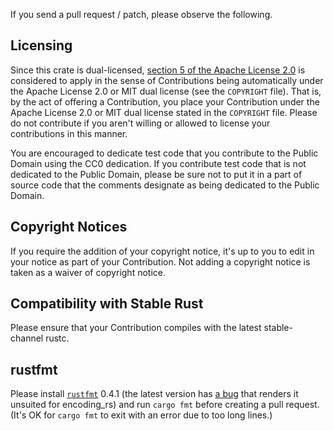 If you send a pull request / patch, please observe the following.

## Licensing

Since this crate is dual-licensed,
[section 5 of the Apache License 2.0](https://www.apache.org/licenses/LICENSE-2.0#contributions)
is considered to apply in the sense of Contributions being automatically
under the Apache License 2.0 or MIT dual license (see the `COPYRIGHT` file).
That is, by the act of offering a Contribution, you place your Contribution
under the Apache License 2.0 or MIT dual license stated in the `COPYRIGHT`
file. Please do not contribute if you aren't willing or allowed to license your
contributions in this manner.

You are encouraged to dedicate test code that you contribute to the Public
Domain using the CC0 dedication. If you contribute test code that is not
dedicated to the Public Domain, please be sure not to put it in a part of
source code that the comments designate as being dedicated to the Public
Domain.

## Copyright Notices

If you require the addition of your copyright notice, it's up to you to edit in
your notice as part of your Contribution. Not adding a copyright notice is
taken as a waiver of copyright notice.

## Compatibility with Stable Rust

Please ensure that your Contribution compiles with the latest stable-channel
rustc.

## rustfmt

Please install [`rustfmt`](https://github.com/rust-lang-nursery/rustfmt) 0.4.1
(the latest version has
[a bug](https://github.com/rust-lang-nursery/rustfmt/issues/1149) that renders
it unsuited  for encoding_rs) and run `cargo fmt` before creating a pull
request. (It's OK for `cargo fmt` to exit with an error due to too long lines.)

